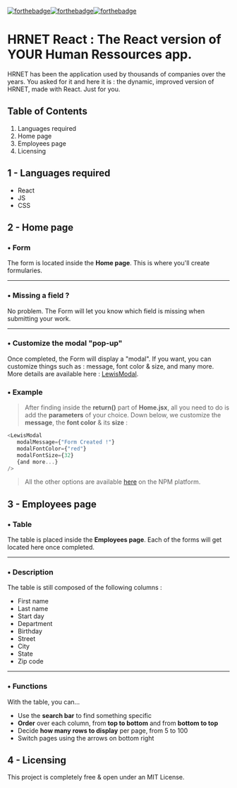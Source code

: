 [![forthebadge](https://forthebadge.com/images/badges/uses-html.svg)](https://forthebadge.com)[![forthebadge](https://forthebadge.com/images/badges/uses-css.svg)](https://forthebadge.com)[![forthebadge](https://forthebadge.com/images/badges/made-with-react.svg)](https://forthebadge.com)

# HRNET React : The React version of YOUR Human Ressources app.

HRNET has been the application used by thousands of companies over the years.
You asked for it and here it is : the dynamic, improved version of HRNET, made with React. Just for you.

## Table of Contents

1. Languages required
2. Home page
3. Employees page
4. Licensing

## 1 - Languages required

-  React
-  JS
-  CSS

## 2 - Home page

### • Form

The form is located inside the **Home page**. This is where you'll create formularies.

---

### • Missing a field ?

No problem.
The Form will let you know which field is missing when submitting your work.

---

### • Customize the modal "pop-up"

Once completed, the Form will display a "modal".
If you want, you can customize things such as : message, font color & size, and many more.
More details are available here : [LewisModal](https://www.npmjs.com/package/lewismodal).

### • Example

> After finding **<LewisModal>** inside the **return()** part of **Home.jsx**, all you need to do is add the **parameters** of your choice.
> Down below, we customize the **message**, the **font color** & its **size** :

```javascript
<LewisModal
   modalMessage={"Form Created !"}
   modalFontColor={"red"}
   modalFontSize={32}
   {and more...}
/>
```

> All the other options are available [here](https://www.npmjs.com/package/lewismodal) on the NPM platform.

## 3 - Employees page

### • Table

The table is placed inside the **Employees page**. Each of the forms will get located here once completed.

---

### • Description

The table is still composed of the following columns :

-  First name
-  Last name
-  Start day
-  Department
-  Birthday
-  Street
-  City
-  State
-  Zip code

---

### • Functions

With the table, you can...

-  Use the **search bar** to find something specific
-  **Order** over each column, from **top to bottom** and from **bottom to top**
-  Decide **how many rows to display** per page, from 5 to 100
-  Switch pages using the arrows on bottom right

## 4 - Licensing

This project is completely free & open under an MIT License.
